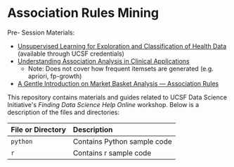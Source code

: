 # Association Rules Mining

Pre- Session Materials:
- [Unsupervised Learning for Exploration and Classification of Health Data](https://learning.oreilly.com/videos/unsupervised-learning-for/9781491991176/) (available through UCSF credentials)
- [Understanding Association Analysis in Clinical Applications](https://learning.oreilly.com/videos/unsupervised-learning-for/9781491991176/9781491991176-video316886/)
  - Note: Does not cover how frequent itemsets are generated (e.g. apriori, fp-growth)
- [A Gentle Introduction on Market Basket Analysis — Association Rules](https://towardsdatascience.com/a-gentle-introduction-on-market-basket-analysis-association-rules-fa4b986a40ce)

This repository contains materials and guides related to UCSF Data Science Initiative's *Finding Data Science Help Online* workshop. Below is a description of the files and directories:

| File or Directory | Description |
| :-- | :-- |
| `python` | Contains Python sample code |
| `r` | Contains r sample code |
